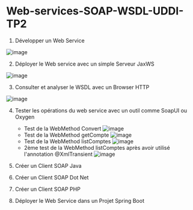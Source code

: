 # Web-services-SOAP-WSDL-UDDI-TP2
1. Développer un Web Service

![image](https://user-images.githubusercontent.com/120368654/228660872-daeb73f1-cd90-4dfe-8f8c-d62572fc4d29.png)

2. Déployer le Web service avec un simple Serveur JaxWS

![image](https://user-images.githubusercontent.com/120368654/228661020-d8c9cfba-cff1-4ce8-8317-beccf21c5dae.png)

3. Consulter et analyser le WSDL avec un Browser HTTP

![image](https://user-images.githubusercontent.com/120368654/228661557-a554dcfe-1251-4de7-b7e2-647f94ef718b.png)

4. Tester les opérations du web service avec un outil comme SoapUI ou Oxygen
   - Test de la WebMethod Convert
![image](https://user-images.githubusercontent.com/120368654/228663965-c3a34a42-6f68-4cc4-98e4-d392fca521b0.png)
   - Test de la WebMethod getCompte
![image](https://user-images.githubusercontent.com/120368654/228667009-9a9fd026-f05f-481c-8964-cfb6b9e04477.png)
   - Test de la WebMethod listComptes
![image](https://user-images.githubusercontent.com/120368654/228667102-86faae5c-49ea-4131-8e69-1aceae9d4425.png)
   - 2ème test de la WebMethod listComptes après avoir utilisé l'annotation @XmlTransient
![image](https://user-images.githubusercontent.com/120368654/228667765-d811b163-eff9-4706-9972-70b194710cf3.png)


5. Créer un Client SOAP Java

6. Créer un Client SOAP Dot Net
7. Créer un Client SOAP PHP
8. Déployer le Web Service dans un Projet Spring Boot
